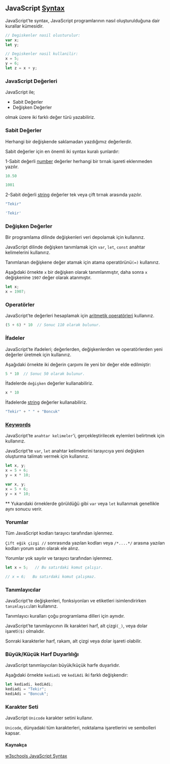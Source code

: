 ## JavaScript [Syntax](## "Yazım Kuralları, Sözdizimi")
JavaScript'te syntax, JavaScript programlarının nasıl oluşturulduğuna dair kurallar kümesidir.

```javascript
// Degiskenler nasil olusturulur:
var x;
let y;

// Degiskenler nasil kullanilir:
x = 5;
y = 6;
let z = x + y;
```

### JavaScript Değerleri
JavaScript ile;

- Sabit Değerler
- Değişken Değerler

olmak üzere iki farklı değer türü yazabiliriz.

### Sabit Değerler 
Herhangi bir değişkende saklamadan yazdığımız değerlerdir.

Sabit değerler için en önemli iki syntax kuralı şunlardır:

1-Sabit değerli [number](## "sayısal") değerler herhangi bir tırnak işareti eklenmeden yazılır.

```javascript
10.50

1001
```

2-Sabit değerli [string](## "metinsel") değerler tek veya çift tırnak arasında yazılır.

```javascript
"Tekir"

'Tekir'
```

### Değişken Değerler
Bir programlama dilinde değişkenleri veri depolamak için kullanırız.

JavaScript dilinde değişken tanımlamak için `var`, `let`, `const` anahtar kelimelerini kullanırız.

Tanımlanan değişkene değer atamak için atama operatörünü`(=)` kullanırız.

Aşağıdaki örnekte `x` bir değişken olarak tanımlanmıştır, daha sonra `x` değişkenine `1907` değer olarak atanmıştır.

```javascript
let x;
x = 1907;
```

### Operatörler
JavaScript'te değerleri hesaplamak için [aritmetik operatörleri](## "+, -, *, /") kullanırız.

```javascript
(5 + 6) * 10  // Sonuc 110 olarak bulunur.
```

### İfadeler
JavaScript'te ifadeleri; değerlerden, değişkenlerden ve operatörlerden yeni değerler üretmek için kullanırız.

Aşağıdaki örnekte iki değerin çarpımı ile yeni bir değer elde edilmiştir:

```javascript
5 * 10  // Sonuc 50 olarak bulunur.
```

İfadelerde `değişken` değerler kullanabiliriz.

```javascript
x * 10
```

İfadelerde [string](## "metinsel") değerler kullanabiliriz.

```javascript
"Tekir" + " " + "Boncuk"
```

### [Keywords](## "Anahtar Kelimeler")
JavaScript'te `anahtar kelimeler`'i, gerçekleştirilecek eylemleri belirtmek için kullanırız.

JavaScript'te `var`, `let` anahtar kelimelerini tarayıcıya yeni değişken oluşturma talimatı vermek için kullanırız.

```javascript
let x, y;
x = 5 + 6;
y = x * 10;
```

```javascript
var x, y;
x = 5 + 6;
y = x * 10;
```

** Yukarıdaki örneklerde görüldüğü gibi `var` veya `let` kullanmak genellikle aynı sonucu verir.

### Yorumlar
Tüm JavaScript kodları tarayıcı tarafından işlenmez.

`Çift eğik çizgi //` sonrasında yazılan kodları veya `/*....*/` arasına yazılan kodları yorum satırı olarak ele alırız.

Yorumlar yok sayılır ve tarayıcı tarafından işlenmez.

```javascript
let x = 5;   // Bu satırdaki komut çalışır.

// x = 6;   Bu satırdaki komut çalışmaz.
```

### Tanımlayıcılar
JavaScript'te değişkenleri, fonksiyonları ve etiketleri isimlendirirken `tanımlayıcı`ları kullanırız.

Tanımlayıcı kuralları çoğu programlama dilleri için aynıdır.

JavaScript'te tanımlayıcının ilk karakteri harf, alt çizgi`(_)`, veya dolar işareti`($)` olmalıdır.

Sonraki karakterler harf, rakam, alt çizgi veya dolar işareti olabilir.

### Büyük/Küçük Harf Duyarlılığı
JavaScript tanımlayıcıları büyük/küçük harfe duyarlıdır.

Aşağıdaki örnekte `kediadi` ve `kediAdi` iki farklı değişkendir:

```javascript
let kediadi, kediAdi;
kediadi = "Tekir";
kediAdi = "Boncuk";
```

### Karakter Seti
JavaScript `Unicode` karakter setini kullanır.

`Unicode`, dünyadaki tüm karakterleri, noktalama işaretlerini ve sembolleri kapsar.


#### Kaynakça

[w3schools JavaScript Syntax](https://www.w3schools.com/js/js_syntax.asp)
